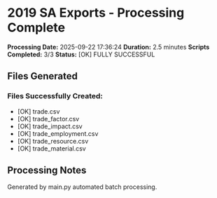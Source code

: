 # 2019 SA Exports - Processing Complete

**Processing Date:** 2025-09-22 17:36:24
**Duration:** 2.5 minutes
**Scripts Completed:** 3/3
**Status:** [OK] FULLY SUCCESSFUL

## Files Generated

### Files Successfully Created:
- [OK] trade.csv
- [OK] trade_factor.csv
- [OK] trade_impact.csv
- [OK] trade_employment.csv
- [OK] trade_resource.csv
- [OK] trade_material.csv

## Processing Notes
Generated by main.py automated batch processing.
